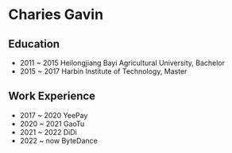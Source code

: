 # Charies Gavin

## Education

- 2011 ~ 2015 Heilongjiang Bayi Agricultural University, Bachelor
- 2015 ~ 2017 Harbin Institute of Technology, Master

## Work Experience

- 2017 ~ 2020 YeePay
- 2020 ~ 2021 GaoTu
- 2021 ~ 2022 DiDi
- 2022 ~ now  ByteDance